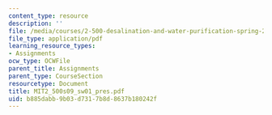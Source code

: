 ```yaml
---
content_type: resource
description: ''
file: /media/courses/2-500-desalination-and-water-purification-spring-2009/b885dabb9b03d7317b8d8637b180242f_MIT2_500s09_sw01_pres.pdf
file_type: application/pdf
learning_resource_types:
- Assignments
ocw_type: OCWFile
parent_title: Assignments
parent_type: CourseSection
resourcetype: Document
title: MIT2_500s09_sw01_pres.pdf
uid: b885dabb-9b03-d731-7b8d-8637b180242f
---
```

